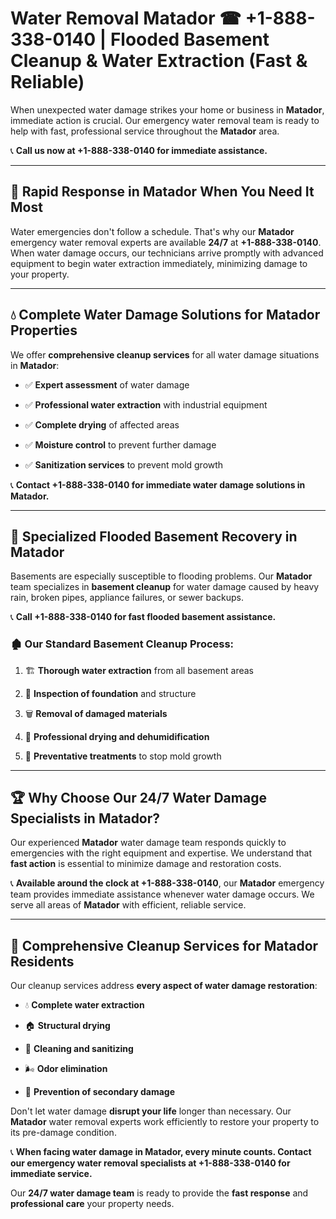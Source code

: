 # Water Removal Matador ☎ +1-888-338-0140 | Flooded Basement Cleanup & Water Extraction (Fast & Reliable)

When unexpected water damage strikes your home or business in **Matador**, immediate action is crucial. Our emergency water removal team is ready to help with fast, professional service throughout the **Matador** area. 

📞 **Call us now at +1-888-338-0140 for immediate assistance.**
---
## 🚀 Rapid Response in Matador When You Need It Most
Water emergencies don't follow a schedule. That's why our **Matador** emergency water removal experts are available **24/7** at **+1-888-338-0140**. When water damage occurs, our technicians arrive promptly with advanced equipment to begin water extraction immediately, minimizing damage to your property.
---
## 💧 Complete Water Damage Solutions for Matador Properties
We offer **comprehensive cleanup services** for all water damage situations in **Matador**:
- ✅ **Expert assessment** of water damage  
- ✅ **Professional water extraction** with industrial equipment  
- ✅ **Complete drying** of affected areas  
- ✅ **Moisture control** to prevent further damage  
- ✅ **Sanitization services** to prevent mold growth  
📞 **Contact +1-888-338-0140 for immediate water damage solutions in Matador.**
---
## 🌊 Specialized Flooded Basement Recovery in Matador
Basements are especially susceptible to flooding problems. Our **Matador** team specializes in **basement cleanup** for water damage caused by heavy rain, broken pipes, appliance failures, or sewer backups. 
📞 **Call +1-888-338-0140 for fast flooded basement assistance.**
### 🏚️ Our Standard Basement Cleanup Process:
1. 🏗️ **Thorough water extraction** from all basement areas  
2. 🔎 **Inspection of foundation** and structure  
3. 🗑️ **Removal of damaged materials**  
4. 💨 **Professional drying and dehumidification**  
5. 🚫 **Preventative treatments** to stop mold growth  
---
## 🏆 Why Choose Our 24/7 Water Damage Specialists in Matador?
Our experienced **Matador** water damage team responds quickly to emergencies with the right equipment and expertise. We understand that **fast action** is essential to minimize damage and restoration costs.
📞 **Available around the clock at +1-888-338-0140**, our **Matador** emergency team provides immediate assistance whenever water damage occurs. We serve all areas of **Matador** with efficient, reliable service.
---
## 🧹 Comprehensive Cleanup Services for Matador Residents
Our cleanup services address **every aspect of water damage restoration**:
- 💧 **Complete water extraction**  
- 🏠 **Structural drying**  
- 🧼 **Cleaning and sanitizing**  
- 🌬️ **Odor elimination**  
- 🚫 **Prevention of secondary damage**  
Don't let water damage **disrupt your life** longer than necessary. Our **Matador** water removal experts work efficiently to restore your property to its pre-damage condition.
📞 **When facing water damage in Matador, every minute counts. Contact our emergency water removal specialists at +1-888-338-0140 for immediate service.**
Our **24/7 water damage team** is ready to provide the **fast response** and **professional care** your property needs.
